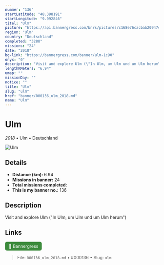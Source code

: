 ```yaml
---
nummer: "136"
startLatitude: "48.398191"
startLongitude: "9.992846"
titel: "Ulm"
picture: "https://api.bannergress.com/bnrs/pictures/c168e76cacbab20947c2738285331279"
region: "Ulm"
country: "Deutschland"
completed: "3288"
missions: "24"
date: "2018"
bg-link: "https://bannergress.com/banner/ulm-1c90"
onyx: "0"
description: "Visit and explore Ulm (\"In Ulm, um Ulm und um Ulm herum\")"
lengthKMeters: "6,94"
umap: ""
missionDay: ""
notice: ""
title: "Ulm"
slug: "ulm"
href: "banner/000136_ulm_2018.md"
name: "Ulm"
---
```

# Ulm

*2018* • Ulm • Deutschland

![Ulm](https://api.bannergress.com/bnrs/pictures/c168e76cacbab20947c2738285331279)



## Details
- **Distance (km):** 6.94
- **Missions in banner:** 24
- **Total missions completed:** 
- **This is my banner no.:** 136



## Description
Visit and explore Ulm ("In Ulm, um Ulm und um Ulm herum")



## Links
<a href="https://bannergress.com/banner/ulm-1c90" target="_blank" style="display:inline-block;margin-right:8px;padding:6px 12px;background:#3c8b3c;color:#fff;text-decoration:none;border-radius:6px;">🔗 Bannergress</a>



> File: `000136_ulm_2018.md` • #000136 • Slug: `ulm`
